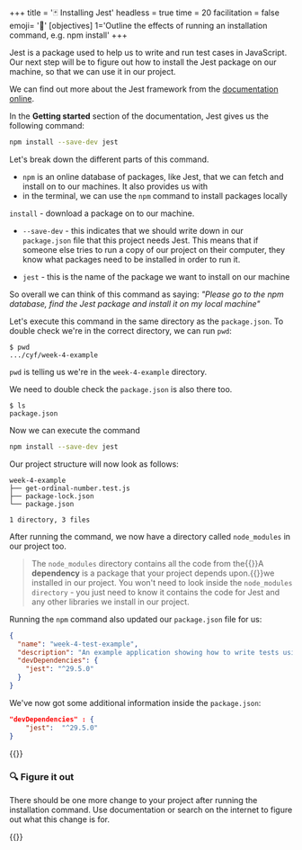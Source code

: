 +++
title = '🃏 Installing Jest' 
headless = true
time = 20
facilitation = false
emoji= '🧩'
[objectives]
    1='Outline the effects of running an installation command, e.g. npm install'
+++

Jest is a package used to help us to write and run test cases in JavaScript.
Our next step will be to figure out how to install the Jest package on our machine, so that we can use it in our project.

We can find out more about the Jest framework from the [documentation online](https://jestjs.io/docs/getting-started).

In the **Getting started** section of the documentation, Jest gives us the following command:

```bash
npm install --save-dev jest
```

Let's break down the different parts of this command.

- `npm` is an online database of packages, like Jest, that we can fetch and install on to our machines. It also provides us with
- in the terminal, we can use the `npm` command to install packages locally

`install` - download a package on to our machine.

- `--save-dev` - this indicates that we should write down in our `package.json` file that this project needs Jest. This means that if someone else tries to run a copy of our project on their computer, they know what packages need to be installed in order to run it.

- `jest` - this is the name of the package we want to install on our machine

So overall we can think of this command as saying:
_"Please go to the npm database, find the Jest package and install it on my local machine"_

Let's execute this command in the same directory as the `package.json`.
To double check we're in the correct directory, we can run `pwd`:

```console
$ pwd
.../cyf/week-4-example
```

`pwd` is telling us we're in the `week-4-example` directory.

We need to double check the `package.json` is also there too.

```console
$ ls
package.json
```

Now we can execute the command

```bash
npm install --save-dev jest
```

Our project structure will now look as follows:

```raw
week-4-example
├── get-ordinal-number.test.js
├── package-lock.json
└── package.json

1 directory, 3 files
```

After running the command, we now have a directory called `node_modules` in our project too.

> The `node_modules` directory contains all the code from the{{<tooltip title="dependencies">}}A **dependency** is a package that your project depends upon.{{</tooltip>}}we installed in our project. You won't need to look inside the `node_modules directory` - you just need to know it contains the code for Jest and any other libraries we install in our project.

Running the `npm` command also updated our `package.json` file for us:

```json
{
  "name": "week-4-test-example",
  "description": "An example application showing how to write tests using the jest framework",
  "devDependencies": {
    "jest": "^29.5.0"
  }
}
```

We've now got some additional information inside the `package.json`:

```json
"devDependencies" : {
    "jest":  "^29.5.0"
}
```

{{<note type="exercise" title="exercise">}}

### 🔍 Figure it out

There should be one more change to your project after running the installation command. Use documentation or search on the internet to figure out what this change is for.

{{</note>}}
